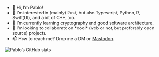 - 👋 Hi, I’m Pablo!
- 👀 I’m interested in (mainly) Rust, but also Typescript, Python, R, Swift(UI), and a bit of C++, too.
- 🌱 I’m currently learning cryptography and good software architecture.
- 💞️ I’m looking to collaborate on \*cool\* (web or not, but preferably open source) projects.
- 📫 How to reach me? Drop me a DM on [Mastodon](https://mas.to/@palozano).

![Pablo's GitHub stats](https://github-readme-stats.vercel.app/api?username=palozano&count_private=true&theme=dracula&show_icons=true)

<!---
palozano/palozano is a ✨ special ✨ repository because its `README.md` (this file) appears on your GitHub profile.
You can click the Preview link to take a look at your changes.
--->
